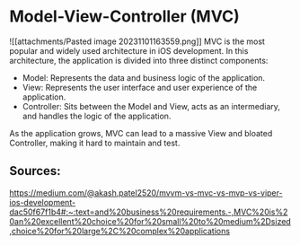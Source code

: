# Model-View-Controller (MVC)
![[attachments/Pasted image 20231101163559.png]]
MVC is the most popular and widely used architecture in iOS development. In this architecture, the application is divided into three distinct components:

- Model: Represents the data and business logic of the application.
- View: Represents the user interface and user experience of the application.
- Controller: Sits between the Model and View, acts as an intermediary, and handles the logic of the application.

As the application grows, MVC can lead to a massive View and bloated Controller, making it hard to maintain and test.

## Sources:
https://medium.com/@akash.patel2520/mvvm-vs-mvc-vs-mvp-vs-viper-ios-development-dac50f67f1b4#:~:text=and%20business%20requirements.-,MVC%20is%20an%20excellent%20choice%20for%20small%20to%20medium%2Dsized,choice%20for%20large%2C%20complex%20applications